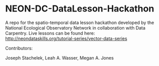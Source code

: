 # NEON-DC-DataLesson-Hackathon

A repo for the spatio-temporal data lesson hackathon developed by the National Ecological Observatory Network in collaboration with Data Carpentry. Live lessons can be found here: http://neondataskills.org/tutorial-series/vector-data-series

Contributors:

Joseph Stachelek, Leah A. Wasser, Megan A. Jones
